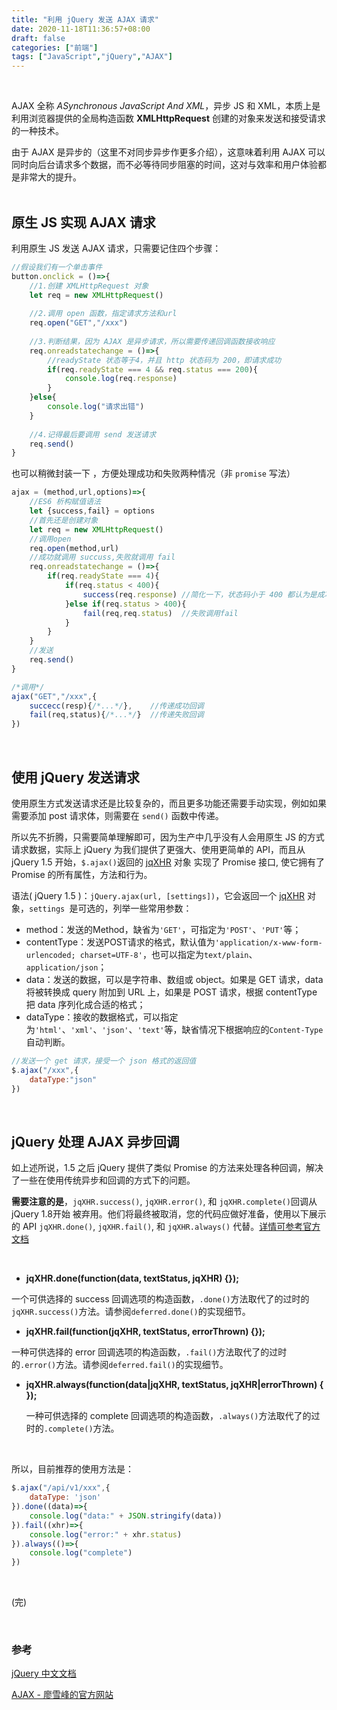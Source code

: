 ```yaml
---
title: "利用 jQuery 发送 AJAX 请求"
date: 2020-11-18T11:36:57+08:00
draft: false
categories: ["前端"]
tags: ["JavaScript","jQuery","AJAX"]
---
```

&nbsp;

AJAX 全称 *ASynchronous JavaScript And XML*，异步 JS 和 XML，本质上是利用浏览器提供的全局构造函数 **XMLHttpRequest** 创建的对象来发送和接受请求的一种技术。
&nbsp;

由于 AJAX 是异步的（这里不对同步异步作更多介绍），这意味着利用 AJAX 可以同时向后台请求多个数据，而不必等待同步阻塞的时间，这对与效率和用户体验都是非常大的提升。  
&nbsp;

## 原生 JS 实现 AJAX 请求
利用原生 JS 发送 AJAX 请求，只需要记住四个步骤：  
```JavaScript
//假设我们有一个单击事件
button.onclick = ()=>{
    //1.创建 XMLHttpRequest 对象
    let req = new XMLHttpRequest()
    
    //2.调用 open 函数，指定请求方法和url
    req.open("GET","/xxx")
    
    //3.判断结果，因为 AJAX 是异步请求，所以需要传递回调函数接收响应
    req.onreadstatechange = ()=>{
        //readyState 状态等于4，并且 http 状态码为 200，即请求成功
        if(req.readyState === 4 && req.status === 200){
            console.log(req.response)
        }
    }else{
        console.log("请求出错")
    }
    
    //4.记得最后要调用 send 发送请求
    req.send()
}
```

也可以稍微封装一下 ，方便处理成功和失败两种情况（非 `promise` 写法）  

```javascript
ajax = (method,url,options)=>{
    //ES6 析构赋值语法
    let {success,fail} = options
    //首先还是创建对象
    let req = new XMLHttpRequest()
    //调用open
    req.open(method,url)
    //成功就调用 succuss,失败就调用 fail
    req.onreadstatechange = ()=>{
        if(req.readyState === 4){
            if(req.status < 400){
                success(req.response) //简化一下，状态码小于 400 都认为是成功，调用seccuss
            }else if(req.status > 400){
                fail(req,req.status)  //失败调用fail
            }
        }
    }
    //发送
    req.send()
}

/*调用*/
ajax("GET","/xxx",{
    succecc(resp){/*...*/},    //传递成功回调
    fail(req,status){/*...*/}  //传递失败回调
})
```

&nbsp;

## 使用 jQuery 发送请求

使用原生方式发送请求还是比较复杂的，而且更多功能还需要手动实现，例如如果需要添加 post 请求体，则需要在 `send()` 函数中传递。

所以先不折腾，只需要简单理解即可，因为生产中几乎没有人会用原生 JS 的方式请求数据，实际上 jQuery 为我们提供了更强大、使用更简单的 API，而且从 jQuery 1.5 开始，`$.ajax()`返回的  [jqXHR](https://www.jquery123.com/jQuery.ajax/#jqXHR) 对象 实现了 Promise 接口, 使它拥有了 Promise 的所有属性，方法和行为。  



语法( jQuery 1.5 )：`jQuery.ajax(url, [settings])`，它会返回一个 [jqXHR](https://www.jquery123.com/jQuery.ajax/#jqXHR) 对象，`settings `是可选的，列举一些常用参数：

- method：发送的Method，缺省为`'GET'`，可指定为`'POST'`、`'PUT'`等；
- contentType：发送POST请求的格式，默认值为`'application/x-www-form-urlencoded; charset=UTF-8'`，也可以指定为`text/plain`、`application/json`；
- data：发送的数据，可以是字符串、数组或 object。如果是 GET 请求，data 将被转换成 query 附加到 URL 上，如果是 POST 请求，根据 contentType 把 data 序列化成合适的格式；
- dataType：接收的数据格式，可以指定为`'html'`、`'xml'`、`'json'`、`'text'`等，缺省情况下根据响应的`Content-Type`自动判断。

```javascript
//发送一个 get 请求，接受一个 json 格式的返回值
$.ajax("/xxx",{
    dataType:"json"
})
```

&nbsp;

## jQuery 处理 AJAX 异步回调

如上述所说，1.5 之后 jQuery 提供了类似 Promise 的方法来处理各种回调，解决了一些在使用传统异步和回调的方式下的问题。

**需要注意的是**，`jqXHR.success()`, `jqXHR.error()`, 和 `jqXHR.complete()`回调从 jQuery 1.8开始 被弃用。他们将最终被取消，您的代码应做好准备，使用以下展示的 API `jqXHR.done()`, `jqXHR.fail()`, 和 `jqXHR.always()` 代替。[详情可参考官方文档](https://www.jquery123.com/jQuery.ajax/#jqXHR)

&nbsp;

- **jqXHR.done(function(data, textStatus, jqXHR) {});**

一个可供选择的 success 回调选项的构造函数，`.done()`方法取代了的过时的`jqXHR.success()`方法。请参阅`deferred.done()`的实现细节。

- **jqXHR.fail(function(jqXHR, textStatus, errorThrown) {});**

一种可供选择的 error 回调选项的构造函数，`.fail()`方法取代了的过时的`.error()`方法。请参阅`deferred.fail()`的实现细节。

- **jqXHR.always(function(data|jqXHR, textStatus, jqXHR|errorThrown) { });**

  一种可供选择的 complete 回调选项的构造函数，`.always()`方法取代了的过时的`.complete()`方法。

  &nbsp;

所以，目前推荐的使用方法是：

```javascript
$.ajax("/api/v1/xxx",{
    dataType: 'json'
}).done((data)=>{
    console.log("data:" + JSON.stringify(data))
}).fail((xhr)=>{
    console.log("error:" + xhr.status)
}).always(()=>{
    console.log("complete")
})
```

&nbsp;

(完)

&nbsp;

### 参考

[jQuery 中文文档](https://www.jquery123.com/jQuery.ajax/)

[AJAX - 廖雪峰的官方网站](https://www.liaoxuefeng.com/wiki/1022910821149312/1023023601676640)

